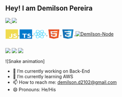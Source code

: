 ## Hey! I am Demilson Pereira
 <div>
  <a href="https://github.com/DemilsonPereira">
  <img height="180em" src="https://github-readme-stats.vercel.app/api?username=demilsonpereira&show_icons=true&theme=dracula&include_all_commits=true&count_private=true"/>
  <img height="180em" src="https://github-readme-stats.vercel.app/api/top-langs/?username=demilsonpereira&layout=compact&langs_count=7&theme=dracula"/>
</div>
<div style="display: inline_block"><br>
  <img align="center" alt="Demilson-Js" height="30" width="40" src="https://raw.githubusercontent.com/devicons/devicon/master/icons/javascript/javascript-plain.svg">
  <img align="center" alt="Demilson-Ts" height="30" width="40" src="https://raw.githubusercontent.com/devicons/devicon/master/icons/typescript/typescript-plain.svg">
  <img align="center" alt="Demilson-React" height="30" width="40" src="https://raw.githubusercontent.com/devicons/devicon/master/icons/react/react-original.svg">
  <img align="center" alt="Demilson-HTML" height="30" width="40" src="https://raw.githubusercontent.com/devicons/devicon/master/icons/html5/html5-original.svg">
  <img align="center" alt="Demilson-CSS" height="30" width="40" src="https://raw.githubusercontent.com/devicons/devicon/master/icons/css3/css3-original.svg">
  <img align="center" alt="Demilson-Node" height="30" width="40" src="href="https://cdn.jsdelivr.net/gh/devicons/devicon@v2.13.0/devicon.min.css">
  <i class="devicon-nodejs-plain colored"></i>

</div>
  
  ##
 
<div> 
   <a href="https://www.linkedin.com/in/demilson-pereira-2a6926170?lipi=urn%3Ali%3Apage%3Ad_flagship3_profile_view_base_contact_details%3BnrnbLkxbQICiFwh2cFrzRg%3D%3D" target="_blank"><img src="https://img.shields.io/badge/-LinkedIn-%230077B5?style=for-the-badge&logo=linkedin&logoColor=white" target="_blank"></a> 
 <a href="https://discord.gg/zWUxrShSRJ" target="_blank"><img src="https://img.shields.io/badge/Discord-7289DA?style=for-the-badge&logo=discord&logoColor=white" target="_blank"></a> 
  <a href = "mailto:demilson.d2102@gmail.com"><img src="https://img.shields.io/badge/-Gmail-%23333?style=for-the-badge&logo=gmail&logoColor=white" target="_blank"></a>
 
 
  ![Snake animation]
 
</div>

- 🔭 I’m currently working on Back-End
- 🌱 I’m currently learning AWS
- 📫 How to reach me: demilson.d2102@gmail.com
- 😄 Pronouns: He/His

